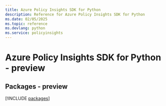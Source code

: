 ```yaml
---
title: Azure Policy Insights SDK for Python
description: Reference for Azure Policy Insights SDK for Python
ms.date: 02/05/2025
ms.topic: reference
ms.devlang: python
ms.service: policyinsights
---
```

# Azure Policy Insights SDK for Python - preview
## Packages - preview
[!INCLUDE [packages](policy-insights-index.md)]